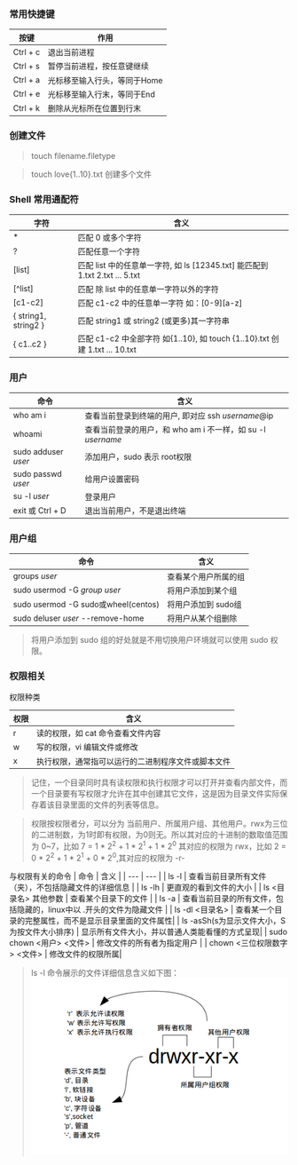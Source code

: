 ### 常用快捷键
| 按键 | 作用 |
| ---- | ---- |
| Ctrl + c | 退出当前进程 |
| Ctrl + s | 暂停当前进程，按任意键继续 |
| Ctrl + a | 光标移至输入行头，等同于Home |
| Ctrl + e | 光标移至输入行末，等同于End |
| Ctrl + k | 删除从光标所在位置到行末 |

### 创建文件
> touch filename.filetype

> touch love{1..10}.txt 创建多个文件

### Shell 常用通配符
| 字符 | 含义 |
| --- | --- |
| * | 匹配 0 或多个字符 |
| ? | 匹配任意一个字符 |
| [list] | 匹配 list 中的任意单一字符, 如 ls [12345.txt] 能匹配到 1.txt 2.txt ... 5.txt |
| [^list] | 匹配 除 list 中的任意单一字符以外的字符 |
[c1-c2] | 匹配 c1-c2 中的任意单一字符 如：[0-9][a-z] |
{ string1, string2 } | 匹配 string1 或 string2 (或更多)其一字符串 |
{ c1..c2 } | 匹配 c1-c2 中全部字符 如{1..10}, 如 touch {1..10}.txt 创建 1.txt ... 10.txt |

### 用户

| 命令 | 含义 |
| --- | --- |
| who am i | 查看当前登录到终端的用户, 即对应 ssh _username_@ip |
| whoami | 查看当前登录的用户，和 who am i 不一样，如 su -l _username_ |
| sudo adduser _user_ | 添加用户，sudo 表示 root权限 |
| sudo passwd _user_ | 给用户设置密码 |
| su -l _user_ | 登录用户 |
| exit 或 Ctrl + D| 退出当前用户，不是退出终端 |

### 用户组
| 命令 | 含义 |
| ---  | ---  |
| groups _user_ | 查看某个用户所属的组 |
| sudo usermod -G _group_ _user_ | 将用户添加到某个组 |
| sudo usermod -G sudo或wheel(centos) | 将用户添加到 sudo组 |
| sudo deluser _user_ --remove-home | 将用户从某个组删除 |

> 将用户添加到 sudo 组的好处就是不用切换用户环境就可以使用 sudo 权限。

### 权限相关
权限种类

| 权限 | 含义 |
| --- | --- |
| r | 读的权限，如 cat 命令查看文件内容 |
| w | 写的权限，vi 编辑文件或修改 |
| x | 执行权限，通常指可以运行的二进制程序文件或脚本文件|
  

> 记住，一个目录同时具有读权限和执行权限才可以打开并查看内部文件，而一个目录要有写权限才允许在其中创建其它文件，这是因为目录文件实际保存着该目录里面的文件的列表等信息。

> 权限按权限者分，可以分为 当前用户、所属用户组、其他用户。rwx为三位的二进制数，为1时即有权限，为0则无。所以其对应的十进制的数取值范围为 0~7，比如 7 = 1 * 2<sup>2</sup> + 1 * 2<sup>1</sup> + 1 * 2<sup>0</sup> 其对应的权限为 rwx，比如 2 = 0 * 2<sup>2</sup> + 1 * 2<sup>1</sup> + 0 * 2<sup>0</sup>,其对应的权限为 -r-

与权限有关的命令
| 命令 | 含义 |
| --- | --- |
| ls -l | 查看当前目录所有文件（夹），不包括隐藏文件的详细信息 |
| ls -lh | 更直观的看到文件的大小 |
| ls <目录名> 其他参数 | 查看某个目录下的文件 |
| ls -a | 查看当前目录的所有文件，包括隐藏的，linux中以 .开头的文件为隐藏文件 |
| ls -dl <目录名> | 查看某一个目录的完整属性，而不是显示目录里面的文件属性|
| ls -asSh(s为显示文件大小，S为按文件大小排序) | 显示所有文件大小，并以普通人类能看懂的方式呈现|
| sudo chown <用户> <文件> | 修改文件的所有者为指定用户  |
| chown <三位权限数字> <文件> | 修改文件的权限所属| 

> ls -l 命令展示的文件详细信息含义如下图：
> ![](./ls.png)